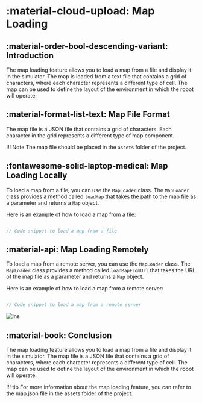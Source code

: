 # <span class="emoji"> :material-cloud-upload: </span> Map Loading

## <span class="emoji"> :material-order-bool-descending-variant: </span> Introduction
The map loading feature allows you to load a map from a file and display it in the simulator. The map is loaded from a text file that contains a grid of characters, where each character represents a different type of cell.
The map can be used to define the layout of the environment in which the robot will operate.

## <span class="emoji"> :material-format-list-text: </span> Map File Format
The map file is a JSON file that contains a grid of characters. Each character in the grid represents a different type of map component.

!!! Note
    The map file should be placed in the `assets` folder of the project.

## <span class="emoji"> :fontawesome-solid-laptop-medical: </span> Map Loading Locally
To load a map from a file, you can use the `MapLoader` class. The `MapLoader` class provides a method called `loadMap` that takes the path to the map file as a parameter and returns a `Map` object.

Here is an example of how to load a map from a file:

```kotlin

// Code snippet to load a map from a file

```

## <span class="emoji"> :material-api: </span> Map Loading Remotely
To load a map from a remote server, you can use the `MapLoader` class. The `MapLoader` class provides a method called `loadMapFromUrl` that takes the URL of the map file as a parameter and returns a `Map` object.

Here is an example of how to load a map from a remote server:

```kotlin

// Code snippet to load a map from a remote server

```
![Ins](https://github.com/user-attachments/assets/76e47113-955f-4e63-bb8b-76914be73f9a)



## <span class="emoji"> :material-book: </span> Conclusion
The map loading feature allows you to load a map from a file and display it in the simulator. The map file is a JSON file that contains a grid of characters, where each character represents a different type of cell.
The map can be used to define the layout of the environment in which the robot will operate.

!!! tip
    For more information about the map loading feature, you can refer to the map.json file in the assets folder of the project.



